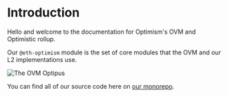 # Introduction

Hello and welcome to the documentation for Optimism's OVM and Optimistic rollup.

Our `@eth-optimism` module is the set of core modules that the OVM and our L2 implementations use.

![The OVM Optipus](../.gitbook/assets/execution-manager.png)

You can find all of our source code here on [our monorepo](./).

